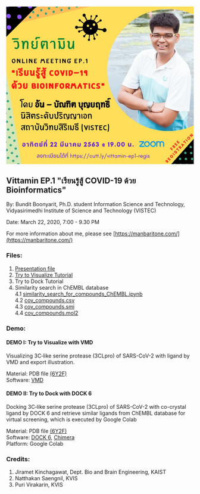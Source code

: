 ![Vittamin](https://github.com/manbaritone/Vittamin/blob/master/90048966_115182873440175_1054348947146932224_n.jpg)

## Vittamin EP.1 "เรียนรู้สู้ COVID-19 ด้วย Bioinformatics"

By: Bundit Boonyarit, Ph.D. student Information Science and Technology, Vidyasirimedhi Institute of Science and Technology (VISTEC)

Date: March 22, 2020, 7:00 - 9.30 PM

For more information about me, please see [https://manbaritone.com/](https://manbaritone.com/)

### Files:
1. [Presentation file](https://drive.google.com/file/d/1vGDBHkPTSWjwMuJVIYoYjkdlKRkBlJGM/view?usp=sharing)
2. [Try to Visualize Tutorial](https://github.com/manbaritone/Vittamin/blob/master/Try%20to%20visualize.pdf)
3. Try to Dock Tutorial
4. Similarity search in ChEMBL database\
  4.1 [similarity_search_for_compounds_ChEMBL.ipynb](https://github.com/manbaritone/Vittamin/blob/master/similarity_search_for_compounds_ChEMBL.ipynb)\
  4.2 [cov_compounds.csv](https://github.com/manbaritone/Vittamin/blob/master/cov_compounds.csv)\
  4.3 [cov_compounds.smi](https://github.com/manbaritone/Vittamin/blob/master/cov_compounds.smi)\
  4.4 [cov_compounds.mol2](https://github.com/manbaritone/Vittamin/blob/master/cov_compounds.mol2)

### Demo:
#### DEMO I: Try to Visualize with VMD
Visualizing 3C‐like serine protease (3CLpro) of SARS-CoV-2 with ligand by VMD and export illustration.

Material: PDB file [(6Y2F)](http://www.rcsb.org/structure/6Y2F)\
Software: [VMD](https://www.ks.uiuc.edu/Development/Download/download.cgi?PackageName=VMD)

#### DEMO II: Try to Dock with DOCK 6
Docking 3C‐like serine protease (3CLpro) of SARS-CoV-2 with co-crystal ligand by DOCK 6 and retrieve similar ligands from ChEMBL database for virtual screening, which is executed by Google Colab

Material: PDB file [(6Y2F)](http://www.rcsb.org/structure/6Y2F)\
Software: [DOCK 6](http://dock.compbio.ucsf.edu/DOCK_6/index.htm), [Chimera](https://www.cgl.ucsf.edu/chimera/download.html)\
Platform: Google Colab

### Credits:
1. Jiramet Kinchagawat, Dept. Bio and Brain Engineering, KAIST
2. Natthakan Saengnil, KVIS
3. Puri Virakarin, KVIS
